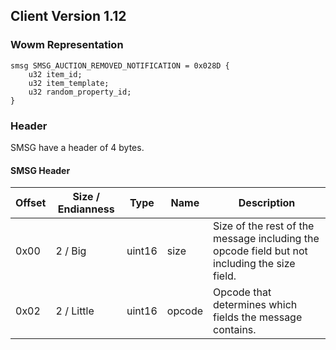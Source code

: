 ## Client Version 1.12

### Wowm Representation
```rust,ignore
smsg SMSG_AUCTION_REMOVED_NOTIFICATION = 0x028D {
    u32 item_id;    
    u32 item_template;    
    u32 random_property_id;    
}

```
### Header
SMSG have a header of 4 bytes.

#### SMSG Header
| Offset | Size / Endianness | Type   | Name   | Description |
| ------ | ----------------- | ------ | ------ | ----------- |
| 0x00   | 2 / Big           | uint16 | size   | Size of the rest of the message including the opcode field but not including the size field.|
| 0x02   | 2 / Little        | uint16 | opcode | Opcode that determines which fields the message contains.|

